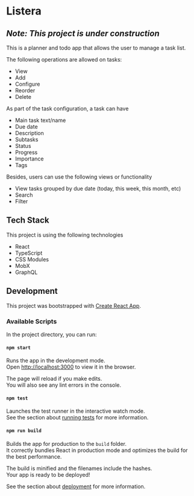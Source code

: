 # Listera

*Note: This project is under construction*
---

This is a planner and todo app that allows the user to manage a task list. 

The following operations are allowed on tasks:

- View
- Add
- Configure
- Reorder
- Delete

As part of the task configuration, a task can have

- Main task text/name 
- Due date
- Description
- Subtasks
- Status
- Progress
- Importance
- Tags

Besides, users can use the following views or functionality

- View tasks grouped by due date (today, this week, this month, etc)
- Search
- Filter
 
## Tech Stack

This project is using the following technologies

- React
- TypeScript
- CSS Modules
- MobX
- GraphQL

## Development

This project was bootstrapped with [Create React App](https://github.com/facebook/create-react-app).

### Available Scripts

In the project directory, you can run:

#### `npm start`

Runs the app in the development mode.<br>
Open [http://localhost:3000](http://localhost:3000) to view it in the browser.

The page will reload if you make edits.<br>
You will also see any lint errors in the console.

#### `npm test`

Launches the test runner in the interactive watch mode.<br>
See the section about [running tests](https://facebook.github.io/create-react-app/docs/running-tests) for more information.

#### `npm run build`

Builds the app for production to the `build` folder.<br>
It correctly bundles React in production mode and optimizes the build for the best performance.

The build is minified and the filenames include the hashes.<br>
Your app is ready to be deployed!

See the section about [deployment](https://facebook.github.io/create-react-app/docs/deployment) for more information.
